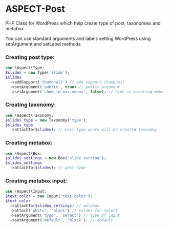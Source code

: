ASPECT-Post
===========
PHP Class for WordPress which help create type of post, taxonomies and metabox

You can use standard arguments and labels setting WordPress using setArgument and setLabel methods

### Creating post type: ###
```php
use \Aspect\Type;
$slides = new Type('slide');
$slides
  ->addSupport('thumbnail') // add support thumbnail
  ->setArgument('public', true) // public argument
  ->setArgument('show_in_nav_menus', false); // hide in creating menu
```
### Creating taxonomy: ###
```php
use \Aspect\Taxonomy;
$slides_type = new Taxonomy('type');
$slides_type
  ->attachTo($slides); // post type where will be created taxonomy
```

### Creating metabox: ###
```php
use \Aspect\Box;
$slides_settings = new Box('slide setting');
$slides_settings
  ->attachTo($slides); // post type
```

### Creating metabox input: ###
```php
use \Aspect\Input;
$text_color = new Input('text color');
$text_color
  ->attachTo($slides_settings) // metabox
  ->attach('white', 'black') // values for select
  ->setArgument('type', 'select') // type of input
  ->setArgument('default', 'black'); // default
```
